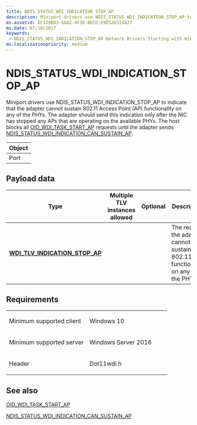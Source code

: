 ```yaml
---
title: NDIS_STATUS_WDI_INDICATION_STOP_AP
description: Miniport drivers use NDIS_STATUS_WDI_INDICATION_STOP_AP to indicate that the adapter cannot sustain 802.11 Access Point (AP) functionality on any of the PHYs.
ms.assetid: EF129BD3-6AA2-4F38-BECD-E9D526314A27
ms.date: 07/18/2017
keywords:
 - NDIS_STATUS_WDI_INDICATION_STOP_AP Network Drivers Starting with Windows Vista
ms.localizationpriority: medium
---
```


# NDIS\_STATUS\_WDI\_INDICATION\_STOP\_AP


Miniport drivers use NDIS\_STATUS\_WDI\_INDICATION\_STOP\_AP to indicate that the adapter cannot sustain 802.11 Access Point (AP) functionality on any of the PHYs. The adapter should send this indication only after the NIC has stopped any APs that are operating on the available PHYs. The host blocks all [OID\_WDI\_TASK\_START\_AP](oid-wdi-task-start-ap.md) requests until the adapter sends [NDIS\_STATUS\_WDI\_INDICATION\_CAN\_SUSTAIN\_AP](ndis-status-wdi-indication-can-sustain-ap.md).

| Object |
|--------|
| Port   |

 

## Payload data


| Type                                                                      | Multiple TLV instances allowed | Optional | Description                                                                       |
|---------------------------------------------------------------------------|--------------------------------|----------|-----------------------------------------------------------------------------------|
| [**WDI\_TLV\_INDICATION\_STOP\_AP**](https://docs.microsoft.com/windows-hardware/drivers/network/wdi-tlv-indication-stop-ap) |                                |          | The reason the adapter cannot sustain 802.11 AP functionality on any of the PHYs. |

 

Requirements
------------

<table>
<colgroup>
<col width="50%" />
<col width="50%" />
</colgroup>
<tbody>
<tr class="odd">
<td><p>Minimum supported client</p></td>
<td><p>Windows 10</p></td>
</tr>
<tr class="even">
<td><p>Minimum supported server</p></td>
<td><p>Windows Server 2016</p></td>
</tr>
<tr class="odd">
<td><p>Header</p></td>
<td>Dot11wdi.h</td>
</tr>
</tbody>
</table>

## See also


[OID\_WDI\_TASK\_START\_AP](oid-wdi-task-start-ap.md)

[NDIS\_STATUS\_WDI\_INDICATION\_CAN\_SUSTAIN\_AP](ndis-status-wdi-indication-can-sustain-ap.md)

 

 




